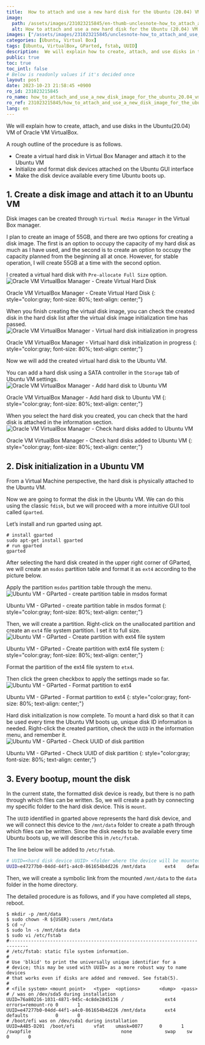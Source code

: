 ```yaml
---
title:  How to attach and use a new hard disk for the Ubuntu (20.04) VM in Oracle VM VirtualBox
image:
  path: /assets/images/231023215845/en-thumb-unclesnote-how_to_attach_and_use_a_new_disk_image_for_the_ubuntu_20.04_vm_in_oracle_vm_virtualbox.png
  alt: How to attach and use a new hard disk for the Ubuntu (20.04) VM in Oracle VM VirtualBox
images: ["/assets/images/231023215845/unclesnote-how_to_attach_and_use_a_new_disk_image_for_the_ubuntu_20.04_vm_in_oracle_vm_virtualbox-oracle_vm_virtualbox_manager-create_virtual_hard_disk.png", "/assets/images/231023215845/unclesnote-how_to_attach_and_use_a_new_disk_image_for_the_ubuntu_20.04_vm_in_oracle_vm_virtualbox-oracle_vm_virtualbox_manager-virtual_hard_disk_initialization_in_progress.png", "/assets/images/231023215845/unclesnote-how_to_attach_and_use_a_new_disk_image_for_the_ubuntu_20.04_vm_in_oracle_vm_virtualbox-oracle_vm_virtualbox_manager-add_hard_disk_to_ubuntu_vm.png", "/assets/images/231023215845/unclesnote-how_to_attach_and_use_a_new_disk_image_for_the_ubuntu_20.04_vm_in_oracle_vm_virtualbox-oracle_vm_virtualbox_manager-check_hard_disks_added_to_ubuntu_vm.png", "/assets/images/231023215845/unclesnote-how_to_attach_and_use_a_new_disk_image_for_the_ubuntu_20.04_vm_in_oracle_vm_virtualbox-ubuntu_vm-gparted-create_partition_table_in_msdos_format.png", "/assets/images/231023215845/unclesnote-how_to_attach_and_use_a_new_disk_image_for_the_ubuntu_20.04_vm_in_oracle_vm_virtualbox-ubuntu_vm-gparted-create_partition_with_ext4_file_system.png", "/assets/images/231023215845/unclesnote-how_to_attach_and_use_a_new_disk_image_for_the_ubuntu_20.04_vm_in_oracle_vm_virtualbox-ubuntu_vm-gparted-format_partition_to_ext4.png", "/assets/images/231023215845/unclesnote-how_to_attach_and_use_a_new_disk_image_for_the_ubuntu_20.04_vm_in_oracle_vm_virtualbox-ubuntu_vm-gparted-check_uuid_of_disk_partition.png"]
categories: [Ubuntu, Virtual Box]
tags: [Ubuntu, VirtualBox, GParted, fstab, UUID]
description:  We will explain how to create, attach, and use disks in the Ubuntu(20.04) VM of Oracle VM VirtualBox. A rough outline of the procedure is as follows.
public: true
toc: true
toc_intl: false
# Below is readonly values if it's decided once
layout: post
date: 2023-10-23 21:58:45 +0900
ro_id: 231023215845
ro_name: how_to_attach_and_use_a_new_disk_image_for_the_ubuntu_20.04_vm_in_oracle_vm_virtualbox
ro_ref: 231023215845/how_to_attach_and_use_a_new_disk_image_for_the_ubuntu_20.04_vm_in_oracle_vm_virtualbox
lang: en
---
```

We will explain how to create, attach, and use disks in the Ubuntu(20.04) VM of Oracle VM VirtualBox.  

A rough outline of the procedure is as follows.  
- Create a virtual hard disk in Virtual Box Manager and attach it to the Ubuntu VM
- Initialize and format disk devices attached on the Ubuntu GUI interface
- Make the disk device available every time Ubuntu boots up.

## 1. Create a disk image and attach it to an Ubuntu VM
Disk images can be created through `Virtual Media Manager` in the Virtual Box manager.  

I plan to create an image of 55GB, and there are two options for creating a disk image. The first is an option to occupy the capacity of my hard disk as much as I have used, and the second is to create an option to occupy the capacity planned from the beginning all at once. However, for stable operation, I will create 55GB at a time with the second option.  

I created a virtual hard disk with `Pre-allocate Full Size` option.  
![Oracle VM VirtualBox Manager - Create Virtual Hard Disk](/assets/images/231023215845/unclesnote-how_to_attach_and_use_a_new_disk_image_for_the_ubuntu_20.04_vm_in_oracle_vm_virtualbox-oracle_vm_virtualbox_manager-create_virtual_hard_disk.png)  

Oracle VM VirtualBox Manager - Create Virtual Hard Disk
{: style="color:gray; font-size: 80%; text-align: center;"}

When you finish creating the virtual disk image, you can check the created disk in the hard disk list after the virtual disk image initialization time has passed.  
![Oracle VM VirtualBox Manager - Virtual hard disk initialization in progress](/assets/images/231023215845/unclesnote-how_to_attach_and_use_a_new_disk_image_for_the_ubuntu_20.04_vm_in_oracle_vm_virtualbox-oracle_vm_virtualbox_manager-virtual_hard_disk_initialization_in_progress.png)  

Oracle VM VirtualBox Manager - Virtual hard disk initialization in progress
{: style="color:gray; font-size: 80%; text-align: center;"}

Now we will add the created virtual hard disk to the Ubuntu VM.  

You can add a hard disk using a SATA controller in the `Storage` tab of Ubuntu VM settings.  
![Oracle VM VirtualBox Manager - Add hard disk to Ubuntu VM](/assets/images/231023215845/unclesnote-how_to_attach_and_use_a_new_disk_image_for_the_ubuntu_20.04_vm_in_oracle_vm_virtualbox-oracle_vm_virtualbox_manager-add_hard_disk_to_ubuntu_vm.png)  

Oracle VM VirtualBox Manager - Add hard disk to Ubuntu VM
{: style="color:gray; font-size: 80%; text-align: center;"}

When you select the hard disk you created, you can check that the hard disk is attached in the information section.  
![Oracle VM VirtualBox Manager - Check hard disks added to Ubuntu VM](/assets/images/231023215845/unclesnote-how_to_attach_and_use_a_new_disk_image_for_the_ubuntu_20.04_vm_in_oracle_vm_virtualbox-oracle_vm_virtualbox_manager-check_hard_disks_added_to_ubuntu_vm.png)  

Oracle VM VirtualBox Manager - Check hard disks added to Ubuntu VM
{: style="color:gray; font-size: 80%; text-align: center;"}

## 2. Disk initialization in a Ubuntu VM
From a Virtual Machine perspective, the hard disk is physically attached to the Ubuntu VM.  

Now we are going to format the disk in the Ubuntu VM. We can do this using the classic `fdisk`, but we will proceed with a more intuitive GUI tool called `Gparted`.  

Let’s install and run gparted using apt.  

```shell
# install gparted
sudo apt-get install gparted
# run gparted
gparted
```
After selecting the hard disk created in the upper right corner of GParted, we will create an `msdos` partition table and format it as `ext4` according to the picture below.  

Apply the partition `msdos` partition table through the menu.  
![Ubuntu VM - GParted - create partition table in msdos format](/assets/images/231023215845/unclesnote-how_to_attach_and_use_a_new_disk_image_for_the_ubuntu_20.04_vm_in_oracle_vm_virtualbox-ubuntu_vm-gparted-create_partition_table_in_msdos_format.png)  

Ubuntu VM - GParted - create partition table in msdos format
{: style="color:gray; font-size: 80%; text-align: center;"}

Then, we will create a partition. Right-click on the unallocated partition and create an `ext4` file system partition. I set it to full size.  
![Ubuntu VM - GParted - Create partition with ext4 file system](/assets/images/231023215845/unclesnote-how_to_attach_and_use_a_new_disk_image_for_the_ubuntu_20.04_vm_in_oracle_vm_virtualbox-ubuntu_vm-gparted-create_partition_with_ext4_file_system.png)  

Ubuntu VM - GParted - Create partition with ext4 file system
{: style="color:gray; font-size: 80%; text-align: center;"}

Format the partition of the ext4 file system to `etx4`.  

Then click the green checkbox to apply the settings made so far.  
![Ubuntu VM - GParted - Format partition to ext4](/assets/images/231023215845/unclesnote-how_to_attach_and_use_a_new_disk_image_for_the_ubuntu_20.04_vm_in_oracle_vm_virtualbox-ubuntu_vm-gparted-format_partition_to_ext4.png)  

Ubuntu VM - GParted - Format partition to ext4
{: style="color:gray; font-size: 80%; text-align: center;"}

Hard disk initialization is now complete. To mount a hard disk so that it can be used every time the Ubuntu VM boots up, unique disk ID information is needed. Right-click the created partition, check the `UUID` in the information menu, and remember it.  
![Ubuntu VM - GParted - Check UUID of disk partition](/assets/images/231023215845/unclesnote-how_to_attach_and_use_a_new_disk_image_for_the_ubuntu_20.04_vm_in_oracle_vm_virtualbox-ubuntu_vm-gparted-check_uuid_of_disk_partition.png)  

Ubuntu VM - GParted - Check UUID of disk partition
{: style="color:gray; font-size: 80%; text-align: center;"}

## 3. Every bootup, mount the disk
In the current state, the formatted disk device is ready, but there is no path through which files can be written. So, we will create a path by connecting my specific folder to the hard disk device. This is `mount`.  

The `UUID` identified in gparted above represents the hard disk device, and we will connect this device to the `/mnt/data` folder to create a path through which files can be written. Since the disk needs to be available every time Ubuntu boots up, we will describe this in `/etc/fstab`.  

The line below will be added to `/etc/fstab`.  

```bash
# UUID=<hard disk device UUID> <folder where the device will be mounted> ext4    defaults          0       0 
UUID=e47277b0-04dd-44f1-a4c0-861654b4d226 /mnt/data       ext4    defaults          0       0 
```
Then, we will create a symbolic link from the mounted `/mnt/data` to the `data` folder in the home directory.  

The detailed procedure is as follows, and if you have completed all steps, reboot.  

```shell
$ mkdir -p /mnt/data
$ sudo chown -R ${USER}:users /mnt/data
$ cd ~/
$ sudo ln -s /mnt/data data
$ sudo vi /etc/fstab  
#-----------------------------------------------------------------------------
# /etc/fstab: static file system information.
#
# Use 'blkid' to print the universally unique identifier for a
# device; this may be used with UUID= as a more robust way to name devices
# that works even if disks are added and removed. See fstab(5).
#
# <file system> <mount point>   <type>  <options>       <dump>  <pass>
# / was on /dev/sda5 during installation
UUID=76a80216-1031-4871-945c-4c8de2845136 /               ext4    errors=remount-ro 0       1
UUID=e47277b0-04dd-44f1-a4c0-861654b4d226 /mnt/data       ext4    defaults          0       0 
# /boot/efi was on /dev/sda1 during installation
UUID=A4B5-D201  /boot/efi       vfat    umask=0077      0       1
/swapfile                                 none            swap    sw              0       0
```

